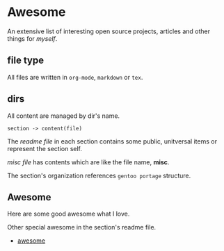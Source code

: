 # Awesome

An extensive list of interesting open source projects, articles and other things for _myself_.

## file type

All files are written in `org-mode`, `markdown` or `tex`.

## dirs

All content are managed by dir's name.

`section -> content(file)`

The _readme file_ in each section contains some public, unitversal items or represent the section self.

_misc file_ has contents which are like the file name, __misc__.

The section's organization references `gentoo portage` structure.

## Awesome

Here are some good awesome what I love.

Other special awesome in the section's readme file.

- [awesome](https://github.com/sindresorhus/awesome)
